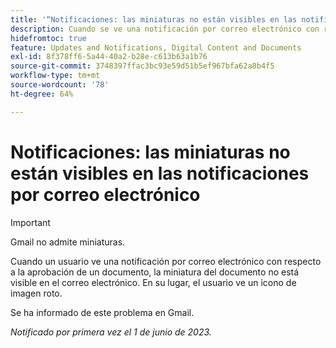 ```yaml
---
title: '“Notificaciones: las miniaturas no están visibles en las notificaciones por correo electrónico”'
description: Cuando se ve una notificación por correo electrónico con respecto a la aprobación de un documento, la miniatura del documento no está visible en el correo electrónico.
hidefromtoc: true
feature: Updates and Notifications, Digital Content and Documents
exl-id: 8f378ff6-5a44-40a2-b28e-c613b63a1b76
source-git-commit: 3748397ffac3bc93e59d51b5ef967bfa62a8b4f5
workflow-type: tm+mt
source-wordcount: '78'
ht-degree: 64%

---
```


# Notificaciones: las miniaturas no están visibles en las notificaciones por correo electrónico

<!-- 
>[!NOTE]
>
>This issue was fixed on July 29, 2024.

-->

>[!IMPORTANT]
>
>Gmail no admite miniaturas.

Cuando un usuario ve una notificación por correo electrónico con respecto a la aprobación de un documento, la miniatura del documento no está visible en el correo electrónico. En su lugar, el usuario ve un icono de imagen roto.

Se ha informado de este problema en Gmail.

_Notificado por primera vez el 1 de junio de 2023._
